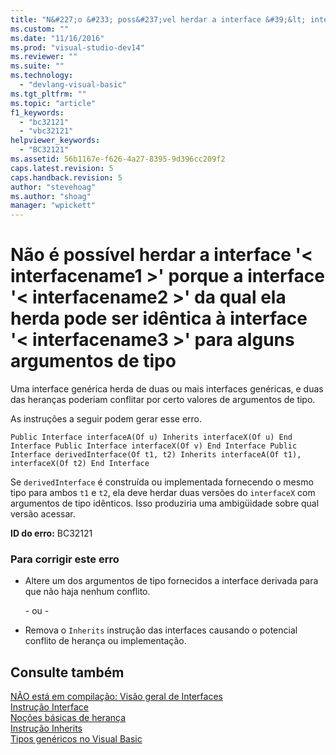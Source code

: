 ```yaml
---
title: "N&#227;o &#233; poss&#237;vel herdar a interface &#39;&lt; interfacename1 &gt;&#39; porque a interface &#39;&lt; interfacename2 &gt;&#39; da qual ela herda pode ser id&#234;ntica &#224; interface &#39;&lt; interfacename3 &gt;&#39; para alguns argumentos de tipo | Microsoft Docs"
ms.custom: ""
ms.date: "11/16/2016"
ms.prod: "visual-studio-dev14"
ms.reviewer: ""
ms.suite: ""
ms.technology: 
  - "devlang-visual-basic"
ms.tgt_pltfrm: ""
ms.topic: "article"
f1_keywords: 
  - "bc32121"
  - "vbc32121"
helpviewer_keywords: 
  - "BC32121"
ms.assetid: 56b1167e-f626-4a27-8395-9d396cc209f2
caps.latest.revision: 5
caps.handback.revision: 5
author: "stevehoag"
ms.author: "shoag"
manager: "wpickett"
---
```

# N&#227;o &#233; poss&#237;vel herdar a interface &#39;&lt; interfacename1 &gt;&#39; porque a interface &#39;&lt; interfacename2 &gt;&#39; da qual ela herda pode ser id&#234;ntica &#224; interface &#39;&lt; interfacename3 &gt;&#39; para alguns argumentos de tipo
Uma interface genérica herda de duas ou mais interfaces genéricas, e duas das heranças poderiam conflitar por certo valores de argumentos de tipo.  
  
 As instruções a seguir podem gerar esse erro.  
  
```  
Public Interface interfaceA(Of u) Inherits interfaceX(Of u) End Interface Public Interface interfaceX(Of v) End Interface Public Interface derivedInterface(Of t1, t2) Inherits interfaceA(Of t1), interfaceX(Of t2) End Interface  
```  
  
 Se `derivedInterface` é construída ou implementada fornecendo o mesmo tipo para ambos `t1` e `t2`, ela deve herdar duas versões do `interfaceX` com argumentos de tipo idênticos. Isso produziria uma ambigüidade sobre qual versão acessar.  
  
 **ID do erro:** BC32121  
  
### Para corrigir este erro  
  
-   Altere um dos argumentos de tipo fornecidos a interface derivada para que não haja nenhum conflito.  
  
     \- ou \-  
  
-   Remova o `Inherits` instrução das interfaces causando o potencial conflito de herança ou implementação.  
  
## Consulte também  
 [NÃO está em compilação: Visão geral de Interfaces](http://msdn.microsoft.com/pt-br/f96bb470-c1b8-4c73-89bc-6f536b798da1)   
 [Instrução Interface](../../visual-basic/language-reference/statements/interface-statement.md)   
 [Noções básicas de herança](../../visual-basic/programming-guide/language-features/objects-and-classes/inheritance-basics.md)   
 [Instrução Inherits](../../visual-basic/language-reference/statements/inherits-statement.md)   
 [Tipos genéricos no Visual Basic](../../visual-basic/programming-guide/language-features/data-types/generic-types.md)